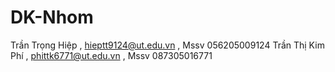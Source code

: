 # DK-Nhom
Trần Trọng Hiệp , hieptt9124@ut.edu.vn , Mssv 056205009124
Trần Thị Kim Phí , phittk6771@ut.edu.vn , Mssv 087305016771
